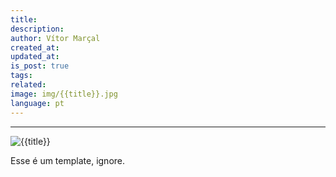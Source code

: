 ```yaml
---
title: 
description: 
author: Vítor Marçal
created_at: 
updated_at: 
is_post: true
tags: 
related: 
image: img/{{title}}.jpg
language: pt
---
```

----

![{{title}}](img/{{title}}.jpg)

Esse é um template, ignore.